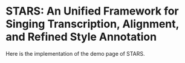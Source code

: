 # STARS: An Unified Framework for Singing Transcription, Alignment, and Refined Style Annotation

Here is the implementation of the demo page of STARS.
